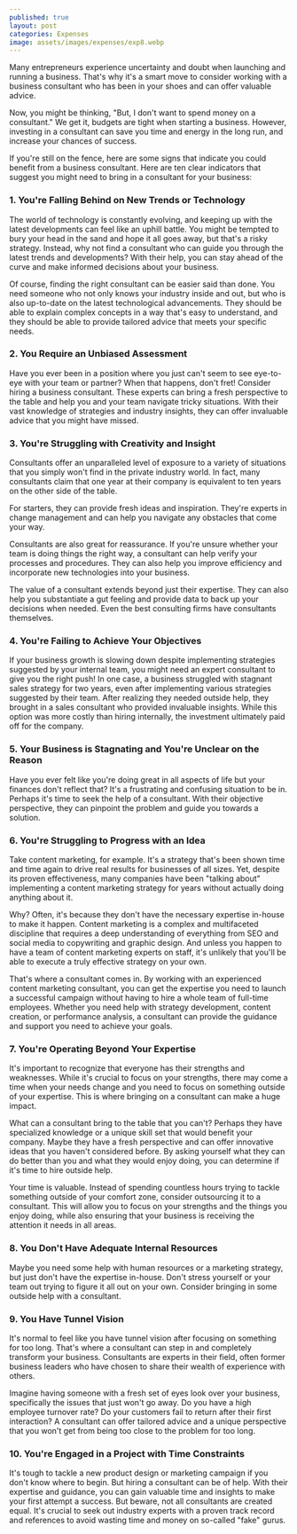 ```yaml
---
published: true
layout: post
categories: Expenses
image: assets/images/expenses/exp8.webp
---
```


Many entrepreneurs experience uncertainty and doubt when launching and running a business. That's why it's a smart move to consider working with a business consultant who has been in your shoes and can offer valuable advice.

Now, you might be thinking, "But, I don't want to spend money on a consultant." We get it, budgets are tight when starting a business. However, investing in a consultant can save you time and energy in the long run, and increase your chances of success. 

If you're still on the fence, here are some signs that indicate you could benefit from a business consultant. Here are ten clear indicators that suggest you might need to bring in a consultant for your business:

### 1. You're Falling Behind on New Trends or Technology
The world of technology is constantly evolving, and keeping up with the latest developments can feel like an uphill battle. You might be tempted to bury your head in the sand and hope it all goes away, but that's a risky strategy. Instead, why not find a consultant who can guide you through the latest trends and developments? With their help, you can stay ahead of the curve and make informed decisions about your business.

Of course, finding the right consultant can be easier said than done. You need someone who not only knows your industry inside and out, but who is also up-to-date on the latest technological advancements. They should be able to explain complex concepts in a way that's easy to understand, and they should be able to provide tailored advice that meets your specific needs.

### 2. You Require an Unbiased Assessment
Have you ever been in a position where you just can't seem to see eye-to-eye with your team or partner? When that happens, don't fret! Consider hiring a business consultant. These experts can bring a fresh perspective to the table and help you and your team navigate tricky situations. With their vast knowledge of strategies and industry insights, they can offer invaluable advice that you might have missed.

### 3. You're Struggling with Creativity and Insight
Consultants offer an unparalleled level of exposure to a variety of situations that you simply won't find in the private industry world. In fact, many consultants claim that one year at their company is equivalent to ten years on the other side of the table.

For starters, they can provide fresh ideas and inspiration. They're experts in change management and can help you navigate any obstacles that come your way.

Consultants are also great for reassurance. If you're unsure whether your team is doing things the right way, a consultant can help verify your processes and procedures. They can also help you improve efficiency and incorporate new technologies into your business.

The value of a consultant extends beyond just their expertise. They can also help you substantiate a gut feeling and provide data to back up your decisions when needed. Even the best consulting firms have consultants themselves.

### 4. You're Failing to Achieve Your Objectives
If your business growth is slowing down despite implementing strategies suggested by your internal team, you might need an expert consultant to give you the right push! In one case, a business struggled with stagnant sales strategy for two years, even after implementing various strategies suggested by their team. After realizing they needed outside help, they brought in a sales consultant who provided invaluable insights. While this option was more costly than hiring internally, the investment ultimately paid off for the company.

### 5. Your Business is Stagnating and You're Unclear on the Reason
Have you ever felt like you're doing great in all aspects of life but your finances don't reflect that? It's a frustrating and confusing situation to be in. Perhaps it's time to seek the help of a consultant. With their objective perspective, they can pinpoint the problem and guide you towards a solution.

### 6. You're Struggling to Progress with an Idea
Take content marketing, for example. It's a strategy that's been shown time and time again to drive real results for businesses of all sizes. Yet, despite its proven effectiveness, many companies have been "talking about" implementing a content marketing strategy for years without actually doing anything about it.

Why? Often, it's because they don't have the necessary expertise in-house to make it happen. Content marketing is a complex and multifaceted discipline that requires a deep understanding of everything from SEO and social media to copywriting and graphic design. And unless you happen to have a team of content marketing experts on staff, it's unlikely that you'll be able to execute a truly effective strategy on your own.

That's where a consultant comes in. By working with an experienced content marketing consultant, you can get the expertise you need to launch a successful campaign without having to hire a whole team of full-time employees. Whether you need help with strategy development, content creation, or performance analysis, a consultant can provide the guidance and support you need to achieve your goals.

### 7. You're Operating Beyond Your Expertise
It's important to recognize that everyone has their strengths and weaknesses. While it's crucial to focus on your strengths, there may come a time when your needs change and you need to focus on something outside of your expertise. This is where bringing on a consultant can make a huge impact.

What can a consultant bring to the table that you can't? Perhaps they have specialized knowledge or a unique skill set that would benefit your company. Maybe they have a fresh perspective and can offer innovative ideas that you haven't considered before. By asking yourself what they can do better than you and what they would enjoy doing, you can determine if it's time to hire outside help.

Your time is valuable. Instead of spending countless hours trying to tackle something outside of your comfort zone, consider outsourcing it to a consultant. This will allow you to focus on your strengths and the things you enjoy doing, while also ensuring that your business is receiving the attention it needs in all areas.

### 8. You Don't Have Adequate Internal Resources
Maybe you need some help with human resources or a marketing strategy, but just don't have the expertise in-house. Don't stress yourself or your team out trying to figure it all out on your own. Consider bringing in some outside help with a consultant.

### 9. You Have Tunnel Vision
It's normal to feel like you have tunnel vision after focusing on something for too long. That's where a consultant can step in and completely transform your business. Consultants are experts in their field, often former business leaders who have chosen to share their wealth of experience with others.

Imagine having someone with a fresh set of eyes look over your business, specifically the issues that just won't go away. Do you have a high employee turnover rate? Do your customers fail to return after their first interaction? A consultant can offer tailored advice and a unique perspective that you won't get from being too close to the problem for too long.

### 10. You're Engaged in a Project with Time Constraints
It's tough to tackle a new product design or marketing campaign if you don't know where to begin. But hiring a consultant can be of help. With their expertise and guidance, you can gain valuable time and insights to make your first attempt a success. But beware, not all consultants are created equal. It's crucial to seek out industry experts with a proven track record and references to avoid wasting time and money on so-called "fake" gurus.
